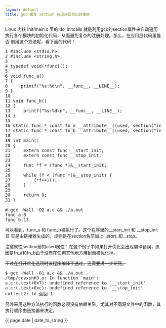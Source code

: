 ```yaml
---
layout: default
title: gcc 属性 section 在应用层代码的使用
---
```


Linux 内核 init/main.c 里的 do_initcalls 就是利用gcc的section属性来自动遍历
执行各个模块的初始化代码，从而避免复杂的注册处理。那么，在应用层代码里能否
借用这个方法呢，看下面的代码：

<pre>
1 #include &lt;stdio.h&gt;
2 #include &lt;string.h&gt;
3
4 typedef void(*func)();
5
6 void func_a()
7 {
8     printf("%s:%d\n", __func__, __LINE__);
9 }
10
11 void func_b()
12 {
13     printf("%s:%d\n", __func__, __LINE__);
14 }
15
16 static func * const fn_a __attribute__((used, section("init"))) = (func * const)&amp;func_a;
17 static func * const fn_b __attribute__((used, section("init"))) = (func * const)&amp;func_b;
18
19 int main()
20 {
21     extern const func __start_init;
22     extern const func __stop_init;
23
24     func *f = (func *)&amp;__start_init;
25
26     while (f &lt; (func *)&amp;__stop_init) {
27         (*f++)();
28     }
29
30     return 0;
31 }

# gcc -Wall -O2 a.c &amp;&amp; ./a.out
func_a:8
func_b:13
</pre>

可以看到，func_a 和 func_b被执行了。这个程序里的__start_init 和 __stop_init 其
实是由链接器生成的，规则是在section名前加上 __start_和__stop_。

注意属性section前的used属性：在这个例子中如果打开优化会出现编译错误，原
因是fn_a和fn_b由于没有在任何其他地方用到而被优化掉。

<del>不过在打开优化选项时该程序编译不通过，还需要进一步研究。
<pre>
$ gcc -Wall -O1 a.c &amp;&amp; ./a.out
/tmp/ccvxshH3.o: In function `main':
a.c:(.text+0x7): undefined reference to `__start_init'
a.c:(.text+0xc): undefined reference to `__stop_init'
collect2: ld 返回 1
</pre></del>


另外采用这种方法执行的函数必须没有依赖关系，尤其对不同源文件中的函数，其执行顺序由链接器来决定。

{{ page.date | date_to_string }}

